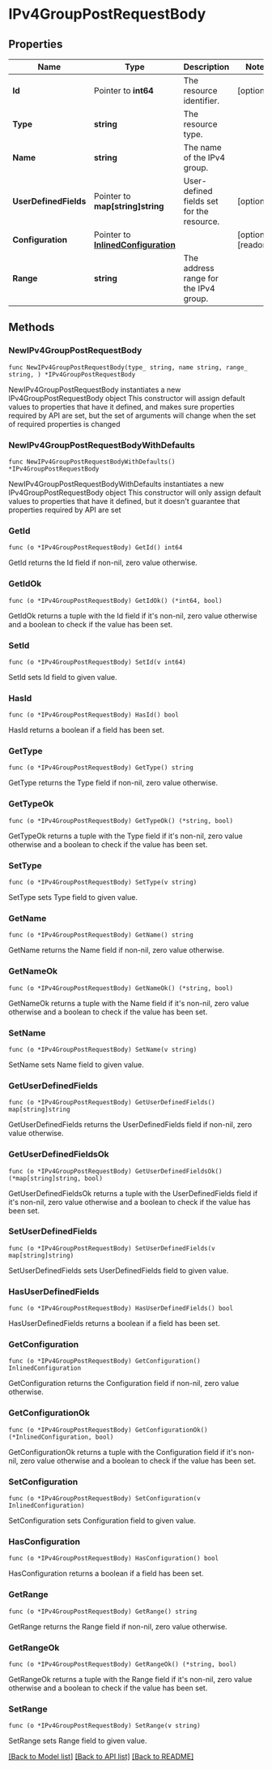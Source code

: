 # IPv4GroupPostRequestBody

## Properties

Name | Type | Description | Notes
------------ | ------------- | ------------- | -------------
**Id** | Pointer to **int64** | The resource identifier. | [optional] 
**Type** | **string** | The resource type. | 
**Name** | **string** | The name of the IPv4 group. | 
**UserDefinedFields** | Pointer to **map[string]string** | User-defined fields set for the resource. | [optional] 
**Configuration** | Pointer to [**InlinedConfiguration**](InlinedConfiguration.md) |  | [optional] [readonly] 
**Range** | **string** | The address range for the IPv4 group. | 

## Methods

### NewIPv4GroupPostRequestBody

`func NewIPv4GroupPostRequestBody(type_ string, name string, range_ string, ) *IPv4GroupPostRequestBody`

NewIPv4GroupPostRequestBody instantiates a new IPv4GroupPostRequestBody object
This constructor will assign default values to properties that have it defined,
and makes sure properties required by API are set, but the set of arguments
will change when the set of required properties is changed

### NewIPv4GroupPostRequestBodyWithDefaults

`func NewIPv4GroupPostRequestBodyWithDefaults() *IPv4GroupPostRequestBody`

NewIPv4GroupPostRequestBodyWithDefaults instantiates a new IPv4GroupPostRequestBody object
This constructor will only assign default values to properties that have it defined,
but it doesn't guarantee that properties required by API are set

### GetId

`func (o *IPv4GroupPostRequestBody) GetId() int64`

GetId returns the Id field if non-nil, zero value otherwise.

### GetIdOk

`func (o *IPv4GroupPostRequestBody) GetIdOk() (*int64, bool)`

GetIdOk returns a tuple with the Id field if it's non-nil, zero value otherwise
and a boolean to check if the value has been set.

### SetId

`func (o *IPv4GroupPostRequestBody) SetId(v int64)`

SetId sets Id field to given value.

### HasId

`func (o *IPv4GroupPostRequestBody) HasId() bool`

HasId returns a boolean if a field has been set.

### GetType

`func (o *IPv4GroupPostRequestBody) GetType() string`

GetType returns the Type field if non-nil, zero value otherwise.

### GetTypeOk

`func (o *IPv4GroupPostRequestBody) GetTypeOk() (*string, bool)`

GetTypeOk returns a tuple with the Type field if it's non-nil, zero value otherwise
and a boolean to check if the value has been set.

### SetType

`func (o *IPv4GroupPostRequestBody) SetType(v string)`

SetType sets Type field to given value.


### GetName

`func (o *IPv4GroupPostRequestBody) GetName() string`

GetName returns the Name field if non-nil, zero value otherwise.

### GetNameOk

`func (o *IPv4GroupPostRequestBody) GetNameOk() (*string, bool)`

GetNameOk returns a tuple with the Name field if it's non-nil, zero value otherwise
and a boolean to check if the value has been set.

### SetName

`func (o *IPv4GroupPostRequestBody) SetName(v string)`

SetName sets Name field to given value.


### GetUserDefinedFields

`func (o *IPv4GroupPostRequestBody) GetUserDefinedFields() map[string]string`

GetUserDefinedFields returns the UserDefinedFields field if non-nil, zero value otherwise.

### GetUserDefinedFieldsOk

`func (o *IPv4GroupPostRequestBody) GetUserDefinedFieldsOk() (*map[string]string, bool)`

GetUserDefinedFieldsOk returns a tuple with the UserDefinedFields field if it's non-nil, zero value otherwise
and a boolean to check if the value has been set.

### SetUserDefinedFields

`func (o *IPv4GroupPostRequestBody) SetUserDefinedFields(v map[string]string)`

SetUserDefinedFields sets UserDefinedFields field to given value.

### HasUserDefinedFields

`func (o *IPv4GroupPostRequestBody) HasUserDefinedFields() bool`

HasUserDefinedFields returns a boolean if a field has been set.

### GetConfiguration

`func (o *IPv4GroupPostRequestBody) GetConfiguration() InlinedConfiguration`

GetConfiguration returns the Configuration field if non-nil, zero value otherwise.

### GetConfigurationOk

`func (o *IPv4GroupPostRequestBody) GetConfigurationOk() (*InlinedConfiguration, bool)`

GetConfigurationOk returns a tuple with the Configuration field if it's non-nil, zero value otherwise
and a boolean to check if the value has been set.

### SetConfiguration

`func (o *IPv4GroupPostRequestBody) SetConfiguration(v InlinedConfiguration)`

SetConfiguration sets Configuration field to given value.

### HasConfiguration

`func (o *IPv4GroupPostRequestBody) HasConfiguration() bool`

HasConfiguration returns a boolean if a field has been set.

### GetRange

`func (o *IPv4GroupPostRequestBody) GetRange() string`

GetRange returns the Range field if non-nil, zero value otherwise.

### GetRangeOk

`func (o *IPv4GroupPostRequestBody) GetRangeOk() (*string, bool)`

GetRangeOk returns a tuple with the Range field if it's non-nil, zero value otherwise
and a boolean to check if the value has been set.

### SetRange

`func (o *IPv4GroupPostRequestBody) SetRange(v string)`

SetRange sets Range field to given value.



[[Back to Model list]](../README.md#documentation-for-models) [[Back to API list]](../README.md#documentation-for-api-endpoints) [[Back to README]](../README.md)


